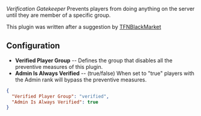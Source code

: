 *Verification Gatekeeper* Prevents players from doing anything on the server until they are member of a specific group.

This plugin was written after a suggestion by [TFNBlackMarket](https://umod.org/user/TFNBlackMarket)


## Configuration

- **Verified Player Group** -- Defines the group that disables all the preventive measures of this plugin.
- **Admin Is Always Verified** -- (true/false) When set to "true" players with the Admin rank will bypass the preventive measures.

```json
{
  "Verified Player Group": "verified",
  "Admin Is Always Verified": true
}
```
